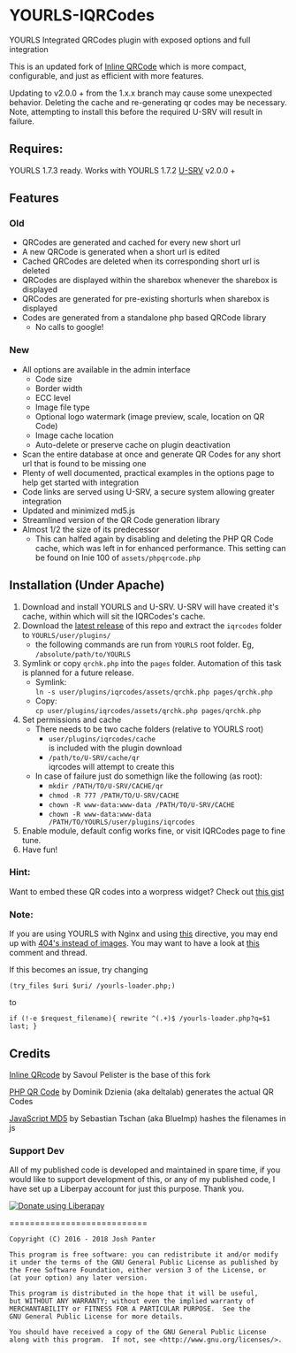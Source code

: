 # YOURLS-IQRCodes
YOURLS Integrated QRCodes plugin with exposed options and full integration

This is an updated fork of [Inline QRCode](http://techlister.com/plugins-2/qrcode-plugin-for-yourls/354/) which is more compact, configurable, and just as efficient with more features.

Updating to v2.0.0 + from the 1.x.x branch may cause some unexpected behavior. Deleting the cache and re-generating qr codes may be necessary. Note, attempting to install this before the required U-SRV will result in failure.

## Requires:
YOURLS 1.7.3 ready. Works with YOURLS 1.7.2
[U-SRV](https://github.com/joshp23/YOURLS-U-SRV) v2.0.0 +

## Features
### Old
* QRCodes are generated and cached for every new short url
* A new QRCode is generated when a short url is edited
* Cached QRCodes are deleted when its corresponding short url is deleted
* QRCodes are displayed within the sharebox whenever the sharebox is displayed
* QRCodes are generated for pre-existing shorturls when sharebox is displayed
* Codes are generated from a standalone php based QRCode library
  * No calls to google!

### New
* All options are available in the admin interface
  * Code size
  * Border width
  * ECC level
  * Image file type
  * Optional logo watermark (image preview, scale, location on QR Code)
  * Image cache location 
  * Auto-delete or preserve cache on plugin deactivation
* Scan the entire database at once and generate QR Codes for any short url that is found to be missing one
* Plenty of well documented, practical examples in the options page to help get started with integration
* Code links are served using U-SRV, a secure system allowing greater integration
* Updated and minimized md5.js
* Streamlined version of the QR Code generation library
* Almost 1/2 the size of its predecessor
  * This can halfed again by disabling and deleting the PHP QR Code cache, which was left in for enhanced performance. This setting can be found on lnie 100 of `assets/phpqrcode.php`

## Installation (Under Apache)
1. Download and install YOURLS and U-SRV. U-SRV will have created it's cache, within which will sit the IQRCodes's cache.
2. Download the [latest release](https://github.com/joshp23/YOURLS-IQRCodes/releases/latest) of this repo and extract the `iqrcodes` folder to `YOURLS/user/plugins/`
	- the following commands are run from `YOURLS` root folder. Eg, `/absolute/path/to/YOURLS`
3. Symlink or copy `qrchk.php` into the `pages` folder. Automation of this task is planned for a future release.
    - Symlink:  
	  `ln -s user/plugins/iqrcodes/assets/qrchk.php pages/qrchk.php`  
    - Copy:  
	  `cp user/plugins/iqrcodes/assets/qrchk.php pages/qrchk.php`
3. Set permissions and cache
    -  There needs to be two cache folders (relative to YOURLS root)
       -  `user/plugins/iqrcodes/cache`   
       is included with the plugin download
       -  `/path/to/U-SRV/cache/qr`   
       iqrcodes will attempt to create this
    - In case of failure just do somethign like the following (as root):
      -  `mkdir /PATH/TO/U-SRV/CACHE/qr`
      -  `chmod -R 777 /PATH/TO/U-SRV/CACHE`
      -  `chown -R www-data:www-data /PATH/TO/U-SRV/CACHE`
      -  `chown -R www-data:www-data /PATH/TO/YOURLS/user/plugins/iqrcodes`
4. Enable module, default config works fine, or visit IQRCodes page to fine tune.
5. Have fun!

### Hint:
Want to embed these QR codes into a worpress widget? Check out [this gist](https://gist.github.com/joshp23/3f990e6ec36e24ba53985968bbfa89f1)
### Note: 
If you are using YOURLS with Nginx and using [this](https://github.com/YOURLS/YOURLS/wiki/Nginx-configuration) directive, you may end up with [404's instead of images](https://github.com/joshp23/YOURLS-IQRCodes/issues/21#issuecomment-326797121). You may want to have a look at [this](https://github.com/YOURLS/YOURLS/issues/1715#issuecomment-326797015) comment and thread. 

If this becomes an issue, try changing
```
(try_files $uri $uri/ /yourls-loader.php;)
```
to
```
if (!-e $request_filename){ rewrite ^(.+)$ /yourls-loader.php?q=$1 last; }
```
## Credits
[Inline QRcode](http://techlister.com/plugins-2/qrcode-plugin-for-yourls/354/) by Savoul Pelister is the base of this fork

[PHP QR Code](http://phpqrcode.sourceforge.net/) by Dominik Dzienia (aka deltalab) generates the actual QR Codes

[JavaScript MD5](https://blueimp.github.io/JavaScript-MD5/) by Sebastian Tschan (aka BlueImp) hashes the filenames in js

### Support Dev
All of my published code is developed and maintained in spare time, if you would like to support development of this, or any of my published code, I have set up a Liberpay account for just this purpose. Thank you.

<noscript><a href="https://liberapay.com/joshu42/donate"><img alt="Donate using Liberapay" src="https://liberapay.com/assets/widgets/donate.svg"></a></noscript>

===========================

    Copyright (C) 2016 - 2018 Josh Panter

    This program is free software: you can redistribute it and/or modify
    it under the terms of the GNU General Public License as published by
    the Free Software Foundation, either version 3 of the License, or
    (at your option) any later version.

    This program is distributed in the hope that it will be useful,
    but WITHOUT ANY WARRANTY; without even the implied warranty of
    MERCHANTABILITY or FITNESS FOR A PARTICULAR PURPOSE.  See the
    GNU General Public License for more details.

    You should have received a copy of the GNU General Public License
    along with this program.  If not, see <http://www.gnu.org/licenses/>.

